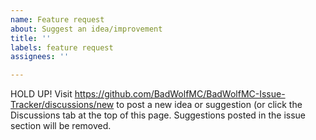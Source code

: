 ```yaml
---
name: Feature request
about: Suggest an idea/improvement
title: ''
labels: feature request
assignees: ''

---
```


HOLD UP! Visit https://github.com/BadWolfMC/BadWolfMC-Issue-Tracker/discussions/new to post a new idea or suggestion (or click the Discussions tab at the top of this page.
Suggestions posted in the issue section will be removed.
